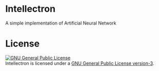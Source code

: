 # Intellectron

A simple implementation of Artificial Neural Network

# License
<a rel="license" href="http://www.gnu.org/licenses/gpl.html">
<img alt="GNU General Public License" style="border-width:0" src="http://www.gnu.org/graphics/gplv3-127x51.png" />
</a>
<br/>Intellectron is licensed under a <a rel="license" href="http://www.gnu.org/licenses/gpl.html">GNU General Public License version-3</a>.
